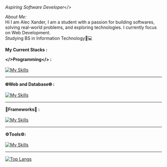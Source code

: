 *Aspiring Software Developer</>*

*About Me:*<br>
Hi I am Alec Xander, I am a student with a passion for building softwares, solving real-world problems, and exploring technologies. I currently focus on Web Development.<br>Studying BS in Information Technology📝💻<br>

**My Current Stacks :**

**</>Programming</> :** <br><br>
[![My Skills](https://skillicons.dev/icons?i=java,php,js,python)](https://skillicons.dev)
<hr>

**🌐Web and Database🌐 :**<br><br>
[![My Skills](https://skillicons.dev/icons?i=html,css,mysql)](https://skillicons.dev)
<hr>

**🎯Frameworks🎯 :**<br><br>
[![My Skills](https://skillicons.dev/icons?i=react,bootstrap,spring,django)](https://skillicons.dev)
<hr>

**⚙️Tools⚙️:**<br><br>
[![My Skills](https://skillicons.dev/icons?i=figma,git)](https://skillicons.dev)
<hr>

[![Top Langs](https://github-readme-stats.vercel.app/api?username=alecxander567&theme=algolia&show_icons=true)](https://github.com/alecxander567)





